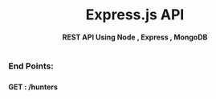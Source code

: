 <div align = Center , colour = Red>
    <h1> Express.js API</h1> 
   <strong> REST API Using Node , Express , MongoDB </strong>
   
</div>

 # <h3> End Points: <h3>
   <h4> GET : /hunters </h4>
    




